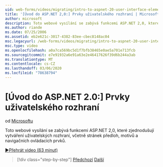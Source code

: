 ```yaml
---
uid: web-forms/videos/migrating/intro-to-aspnet-20-user-interface-elements
title: '[Úvod do ASP.NET 2,0:] Prvky uživatelského rozhraní | Microsoft Docs'
author: microsoft
description: Toto webové vysílání se zabývá funkcemi ASP.NET 2,0, které zjednodušují vytváření uživatelských rozhraní, včetně stránek předloh, motivů a navigačních ovládacích prvků.
ms.author: riande
ms.date: 07/25/2006
ms.assetid: eb2e621c-3017-4382-83ee-cbec8148ac04
msc.legacyurl: /web-forms/videos/migrating/intro-to-aspnet-20-user-interface-elements
msc.type: video
ms.openlocfilehash: a0a7ca569bc5d1f7bfb38465e0ae5a701e713fcb
ms.sourcegitcommit: e7e91932a6e91a63e2e46417626f39d6b244a3ab
ms.translationtype: MT
ms.contentlocale: cs-CZ
ms.lasthandoff: 03/06/2020
ms.locfileid: "78638794"
---
```

# <a name="intro-to-aspnet-20-user-interface-elements"></a>[Úvod do ASP.NET 2.0:] Prvky uživatelského rozhraní

od [Microsoftu](https://github.com/microsoft)

Toto webové vysílání se zabývá funkcemi ASP.NET 2,0, které zjednodušují vytváření uživatelských rozhraní, včetně stránek předloh, motivů a navigačních ovládacích prvků.

[&#9654;Přehrát video (63 minut)](https://channel9.msdn.com/Blogs/ASP-NET-Site-Videos/intro-to-aspnet-20-user-interface-elements)

> [!div class="step-by-step"]
> [Předchozí](intro-to-aspnet-20-aspnet-20-fundamentals.md)
> [Další](migrating-from-classic-asp-to-aspnet.md)
